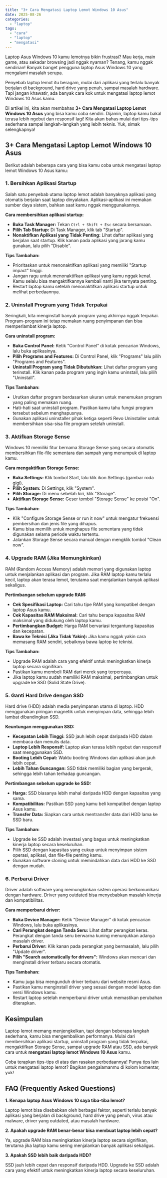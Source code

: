 ```yaml
---
title: "3+ Cara Mengatasi Laptop Lemot Windows 10 Asus"
date: 2025-08-26
categories: 
  - "laptop"
tags: 
  - "cara"
  - "laptop"
  - "mengatasi"
---
```


Laptop Asus Windows 10 kamu lemotnya bikin frustrasi? Mau kerja, main game, atau sekadar browsing jadi nggak nyaman? Tenang, kamu nggak sendirian! Banyak banget pengguna laptop Asus Windows 10 yang mengalami masalah serupa.

Penyebab laptop lemot itu beragam, mulai dari aplikasi yang terlalu banyak berjalan di background, hard drive yang penuh, sampai masalah hardware. Tapi jangan khawatir, ada banyak cara kok untuk mengatasi laptop lemot Windows 10 Asus kamu.

Di artikel ini, kita akan membahas **3+ Cara Mengatasi Laptop Lemot Windows 10 Asus** yang bisa kamu coba sendiri. Dijamin, laptop kamu bakal terasa lebih ngebut dan responsif lagi! Kita akan bahas mulai dari tips-tips sederhana sampai langkah-langkah yang lebih teknis. Yuk, simak selengkapnya!

## 3+ Cara Mengatasi Laptop Lemot Windows 10 Asus

Berikut adalah beberapa cara yang bisa kamu coba untuk mengatasi laptop lemot Windows 10 Asus kamu:

### 1\. Bersihkan Aplikasi Startup

Salah satu penyebab utama laptop lemot adalah banyaknya aplikasi yang otomatis berjalan saat laptop dinyalakan. Aplikasi-aplikasi ini memakan sumber daya sistem, bahkan saat kamu nggak menggunakannya.

**Cara membersihkan aplikasi startup:**

- **Buka Task Manager:** Tekan `Ctrl + Shift + Esc` secara bersamaan.
- **Pilih Tab Startup:** Di Task Manager, klik tab "Startup".
- **Nonaktifkan Aplikasi yang Tidak Penting:** Lihat daftar aplikasi yang berjalan saat startup. Klik kanan pada aplikasi yang jarang kamu gunakan, lalu pilih "Disable".

**Tips Tambahan:**

- Prioritaskan untuk menonaktifkan aplikasi yang memiliki "Startup impact" tinggi.
- Jangan ragu untuk menonaktifkan aplikasi yang kamu nggak kenal. Kamu selalu bisa mengaktifkannya kembali nanti jika ternyata penting.
- Restart laptop kamu setelah menonaktifkan aplikasi startup untuk melihat perbedaannya.

### 2\. Uninstall Program yang Tidak Terpakai

Seringkali, kita menginstall banyak program yang akhirnya nggak terpakai. Program-program ini tetap memakan ruang penyimpanan dan bisa memperlambat kinerja laptop.

**Cara uninstall program:**

- **Buka Control Panel:** Ketik "Control Panel" di kotak pencarian Windows, lalu buka aplikasinya.
- **Pilih Programs and Features:** Di Control Panel, klik "Programs" lalu pilih "Programs and Features".
- **Uninstall Program yang Tidak Dibutuhkan:** Lihat daftar program yang terinstall. Klik kanan pada program yang ingin kamu uninstall, lalu pilih "Uninstall".

**Tips Tambahan:**

- Urutkan daftar program berdasarkan ukuran untuk menemukan program yang paling memakan ruang.
- Hati-hati saat uninstall program. Pastikan kamu tahu fungsi program tersebut sebelum menghapusnya.
- Gunakan aplikasi uninstaller pihak ketiga seperti Revo Uninstaller untuk membersihkan sisa-sisa file program setelah uninstall.

### 3\. Aktifkan Storage Sense

Windows 10 memiliki fitur bernama Storage Sense yang secara otomatis membersihkan file-file sementara dan sampah yang menumpuk di laptop kamu.

**Cara mengaktifkan Storage Sense:**

- **Buka Settings:** Klik tombol Start, lalu klik ikon Settings (gambar roda gigi).
- **Pilih System:** Di Settings, klik "System".
- **Pilih Storage:** Di menu sebelah kiri, klik "Storage".
- **Aktifkan Storage Sense:** Geser tombol "Storage Sense" ke posisi "On".

**Tips Tambahan:**

- Klik "Configure Storage Sense or run it now" untuk mengatur frekuensi pembersihan dan jenis file yang dihapus.
- Kamu bisa memilih untuk menghapus file sementara yang tidak digunakan selama periode waktu tertentu.
- Jalankan Storage Sense secara manual dengan mengklik tombol "Clean now".

### 4\. Upgrade RAM (Jika Memungkinkan)

RAM (Random Access Memory) adalah memori yang digunakan laptop untuk menjalankan aplikasi dan program. Jika RAM laptop kamu terlalu kecil, laptop akan terasa lemot, terutama saat menjalankan banyak aplikasi sekaligus.

**Pertimbangan sebelum upgrade RAM:**

- **Cek Spesifikasi Laptop:** Cari tahu tipe RAM yang kompatibel dengan laptop Asus kamu.
- **Cek Kapasitas RAM Maksimal:** Cari tahu berapa kapasitas RAM maksimal yang didukung oleh laptop kamu.
- **Pertimbangkan Budget:** Harga RAM bervariasi tergantung kapasitas dan kecepatan.
- **Bawa ke Teknisi (Jika Tidak Yakin):** Jika kamu nggak yakin cara memasang RAM sendiri, sebaiknya bawa laptop ke teknisi.

**Tips Tambahan:**

- Upgrade RAM adalah cara yang efektif untuk meningkatkan kinerja laptop secara signifikan.
- Pastikan kamu membeli RAM dari merek yang terpercaya.
- Jika laptop kamu sudah memiliki RAM maksimal, pertimbangkan untuk upgrade ke SSD (Solid State Drive).

### 5\. Ganti Hard Drive dengan SSD

Hard drive (HDD) adalah media penyimpanan utama di laptop. HDD menggunakan piringan magnetik untuk menyimpan data, sehingga lebih lambat dibandingkan SSD.

**Keuntungan menggunakan SSD:**

- **Kecepatan Lebih Tinggi:** SSD jauh lebih cepat daripada HDD dalam membaca dan menulis data.
- **Laptop Lebih Responsif:** Laptop akan terasa lebih ngebut dan responsif saat menggunakan SSD.
- **Booting Lebih Cepat:** Waktu booting Windows dan aplikasi akan jauh lebih cepat.
- **Lebih Tahan Guncangan:** SSD tidak memiliki bagian yang bergerak, sehingga lebih tahan terhadap guncangan.

**Pertimbangan sebelum upgrade ke SSD:**

- **Harga:** SSD biasanya lebih mahal daripada HDD dengan kapasitas yang sama.
- **Kompatibilitas:** Pastikan SSD yang kamu beli kompatibel dengan laptop Asus kamu.
- **Transfer Data:** Siapkan cara untuk mentransfer data dari HDD lama ke SSD baru.

**Tips Tambahan:**

- Upgrade ke SSD adalah investasi yang bagus untuk meningkatkan kinerja laptop secara keseluruhan.
- Pilih SSD dengan kapasitas yang cukup untuk menyimpan sistem operasi, aplikasi, dan file-file penting kamu.
- Gunakan software cloning untuk memindahkan data dari HDD ke SSD dengan mudah.

### 6\. Perbarui Driver

Driver adalah software yang memungkinkan sistem operasi berkomunikasi dengan hardware. Driver yang outdated bisa menyebabkan masalah kinerja dan kompatibilitas.

**Cara memperbarui driver:**

- **Buka Device Manager:** Ketik "Device Manager" di kotak pencarian Windows, lalu buka aplikasinya.
- **Cari Perangkat dengan Tanda Seru:** Lihat daftar perangkat keras. Perangkat dengan tanda seru berwarna kuning menunjukkan adanya masalah driver.
- **Perbarui Driver:** Klik kanan pada perangkat yang bermasalah, lalu pilih "Update driver".
- **Pilih "Search automatically for drivers":** Windows akan mencari dan menginstall driver terbaru secara otomatis.

**Tips Tambahan:**

- Kamu juga bisa mengunduh driver terbaru dari website resmi Asus.
- Pastikan kamu menginstall driver yang sesuai dengan model laptop dan versi Windows kamu.
- Restart laptop setelah memperbarui driver untuk memastikan perubahan diterapkan.

## Kesimpulan

Laptop lemot memang menjengkelkan, tapi dengan beberapa langkah sederhana, kamu bisa mengembalikan performanya. Mulai dari membersihkan aplikasi startup, uninstall program yang tidak terpakai, mengaktifkan Storage Sense, sampai upgrade RAM atau SSD, ada banyak cara untuk **mengatasi laptop lemot Windows 10 Asus** kamu.

Coba terapkan tips-tips di atas dan rasakan perbedaannya! Punya tips lain untuk mengatasi laptop lemot? Bagikan pengalamanmu di kolom komentar, yuk!

## FAQ (Frequently Asked Questions)

**1\. Kenapa laptop Asus Windows 10 saya tiba-tiba lemot?**

Laptop lemot bisa disebabkan oleh berbagai faktor, seperti terlalu banyak aplikasi yang berjalan di background, hard drive yang penuh, virus atau malware, driver yang outdated, atau masalah hardware.

**2\. Apakah upgrade RAM benar-benar bisa membuat laptop lebih cepat?**

Ya, upgrade RAM bisa meningkatkan kinerja laptop secara signifikan, terutama jika laptop kamu sering menjalankan banyak aplikasi sekaligus.

**3\. Apakah SSD lebih baik daripada HDD?**

SSD jauh lebih cepat dan responsif daripada HDD. Upgrade ke SSD adalah cara yang efektif untuk meningkatkan kinerja laptop secara keseluruhan.
